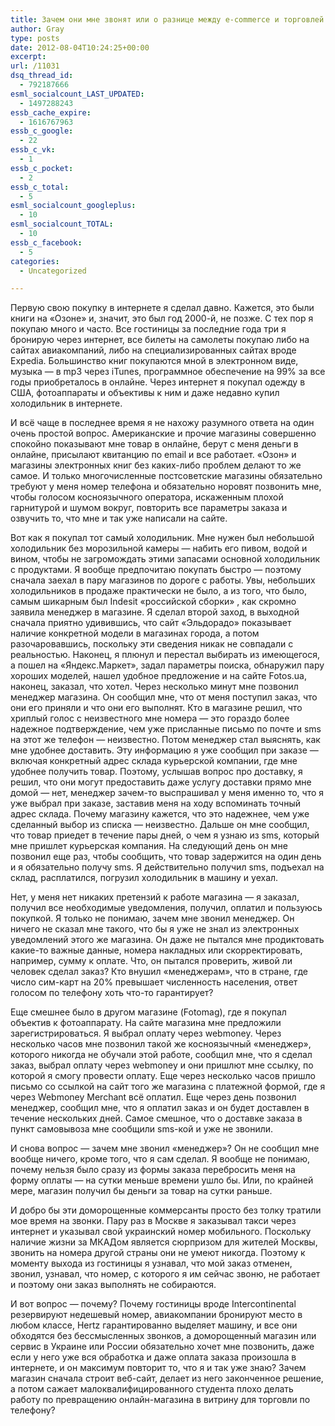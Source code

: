 ```yaml
---
title: Зачем они мне звонят или о разнице между e-commerce и торговлей по телефону
author: Gray
type: posts
date: 2012-08-04T10:24:25+00:00
excerpt:
url: /11031
dsq_thread_id:
  - 792187666
esml_socialcount_LAST_UPDATED:
  - 1497288243
essb_cache_expire:
  - 1616767963
essb_c_google:
  - 22
essb_c_vk:
  - 1
essb_c_pocket:
  - 2
essb_c_total:
  - 5
esml_socialcount_googleplus:
  - 10
esml_socialcount_TOTAL:
  - 10
essb_c_facebook:
  - 5
categories:
  - Uncategorized

---
```








Первую свою покупку в интернете я сделал давно. Кажется, это были книги на &#171;Озоне&#187; и, значит, это был год 2000-й, не позже. С тех пор я покупаю много и часто. Все гостиницы за последние года три я бронирую через интернет, все билеты на самолеты покупаю либо на сайтах авиакомпаний, либо на специализированных сайтах вроде Expedia. Большинство книг покупаются мной в электронном виде, музыка — в mp3 через iTunes, программное обеспечение на 99% за все годы приобреталось в онлайне. Через интернет я покупал одежду в США, фотоаппараты и объективы к ним и даже недавно купил холодильник в интернете. 

И всё чаще в последнее время я не нахожу разумного ответа на один очень простой вопрос. Американские и прочие магазины совершенно спокойно показывают мне товар в онлайне, берут с меня деньги в онлайне, присылают квитанцию по email и все работает. &#171;Озон&#187; и магазины электронных книг без каких-либо проблем делают то же самое. И только многочисленные постсоветские магазины обязательно требуют у меня номер телефона и обязательно норовят позвонить мне, чтобы голосом косноязычного оператора, искаженным плохой гарнитурой и шумом вокруг, повторить все параметры заказа и озвучить то, что мне и так уже написали на сайте. 

Вот как я покупал тот самый холодильник. Мне нужен был небольшой холодильник без морозильной камеры — набить его пивом, водой и вином, чтобы не загромождать этими запасами основной холодильник с продуктами. Я вообще предпочитаю покупать быстро — поэтому сначала заехал в пару магазинов по дороге с работы. Увы, небольших холодильников в продаже практически не было, а из того, что было, самым шикарным был Indesit &#171;российской сборки&#187; , как скромно заявила менеджер в магазине. Я сделал второй заход, в выходной сначала приятно удивившись, что сайт &#171;Эльдорадо&#187; показывает наличие конкретной модели в магазинах города, а потом разочаровавшись, поскольку эти сведения никак не совпадали с реальностью. Наконец, я плюнул и перестал выбирать из имеющегося, а пошел на &#171;Яндекс.Маркет&#187;, задал параметры поиска, обнаружил пару хороших моделей, нашел удобное предложение и на сайте Fotos.ua, наконец, заказал, что хотел. Через несколько минут мне позвонил менеджер магазина. Он сообщил мне, что от меня поступил заказ, что они его приняли и что они его выполнят. Кто в магазине решил, что хриплый голос с неизвестного мне номера — это гораздо более надежное подтверждение, чем уже присланные письмо по почте и sms на этот же телефон — неизвестно. Потом менеджер стал выяснять, как мне удобнее доставить. Эту информацию я уже сообщил при заказе — включая конкретный адрес склада курьерской компании, где мне удобнее получить товар. Поэтому, услышав вопрос про доставку, я решил, что они могут предоставить даже услугу доставки прямо мне домой — нет, менеджер зачем-то выспрашивал у меня именно то, что я уже выбрал при заказе, заставив меня на ходу вспоминать точный адрес склада. Почему магазину кажется, что это надежнее, чем уже сделанный выбор из списка — неизвестно. Дальше он мне сообщил, что товар приедет в течение пары дней, о чем я узнаю из sms, который мне пришлет курьерская компания. На следующий день он мне позвонил еще раз, чтобы сообщить, что товар задержится на один день и я обязательно получу sms. Я действительно получил sms, подъехал на склад, расплатился, погрузил холодильник в машину и уехал. 

Нет, у меня нет никаких претензий к работе магазина — я заказал, получил все необходимые уведомления, получил, оплатил и пользуюсь покупкой. Я только не понимаю, зачем мне звонил менеджер. Он ничего не сказал мне такого, что бы я уже не знал из электронных уведомлений этого же магазина. Он даже не пытался мне продиктовать какие-то важные данные, номера накладных или скорректировать, например, сумму к оплате. Что, он пытался проверить, живой ли человек сделал заказ? Кто внушил &#171;менеджерам&#187;, что в стране, где число сим-карт на 20% превышает численность населения, ответ голосом по телефону хоть что-то гарантирует?

Еще смешнее было в другом магазине (Fotomag), где я покупал объектив к фотоаппарату. На сайте магазина мне предложили зарегистрироваться. Я выбрал оплату через webmoney. Через несколько часов мне позвонил такой же косноязычный &#171;менеджер&#187;, которого никогда не обучали этой работе, сообщил мне, что я сделал заказ, выбрал оплату через webmoney и они пришлют мне ссылку, по которой я смогу провести оплату. Еще через несколько часов пришло письмо со ссылкой на сайт того же магазина с платежной формой, где я через Webmoney Merchant всё оплатил. Еще через день позвонил менеджер, сообщил мне, что я оплатил заказ и он будет доставлен в течение нескольких дней. Самое смешное, что о доставке заказа в пункт самовывоза мне сообщили sms-кой и уже не звонили.

И снова вопрос — зачем мне звонил &#171;менеджер&#187;? Он не сообщил мне вообще ничего, кроме того, что я сам сделал. Я вообще не понимаю, почему нельзя было сразу из формы заказа перебросить меня на форму оплаты — на сутки меньше времени ушло бы. Или, по крайней мере, магазин получил бы деньги за товар на сутки раньше. 

И добро бы эти доморощенные коммерсанты просто без толку тратили мое время на звонки. Пару раз в Москве я заказывал такси через интернет и указывал свой украинский номер мобильного. Поскольку наличие жизни за МКАДом является сюрпризом для жителей Москвы, звонить на номера другой страны они не умеют никогда. Поэтому к моменту выхода из гостиницы я узнавал, что мой заказ отменен, звонил, узнавал, что номер, с которого я им сейчас звоню, не работает и поэтому они заказ выполнять не собираются. 

И вот вопрос — почему? Почему гостиницы вроде Intercontinental резервируют недешевый номер, авиакомпании бронируют место в любом классе, Hertz гарантированно выделяет машину, и все они обходятся без бессмысленных звонков, а доморощенный магазин или сервис в Украине или России обязательно хочет мне позвонить, даже если у него уже вся обработка и даже оплата заказа произошла в интернете, и он максимум повторит то, что я и так уже знаю? Зачем магазин сначала строит веб-сайт, делает из него законченное решение, а потом сажает малоквалифицированного студента плохо делать работу по превращению онлайн-магазина в витрину для торговли по телефону? 